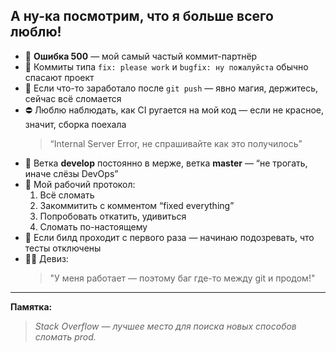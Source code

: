 ## А ну-ка посмотрим, что я больше всего люблю!

- 🛑 **Ошибка 500** — мой самый частый коммит-партнёр  
- 📝 Коммиты типа `fix: please work` и `bugfix: ну пожалуйста` обычно спасают проект  
- 🔄 Если что-то заработало после `git push` — явно магия, держитесь, сейчас всё сломается  
- ⛔ Люблю наблюдать, как CI ругается на мой код — если не красное, значит, сборка поехала  
  > “Internal Server Error, не спрашивайте как это получилось”  
- 🚀 Ветка **develop** постоянно в мерже, ветка **master** — “не трогать, иначе слёзы DevOps”
- 🐒 Мой рабочий протокол:
  1. Всё сломать
  2. Закоммитить с комментом “fixed everything”
  3. Попробовать откатить, удивиться
  4. Сломать по-настоящему
- 🤷 Если билд проходит с первого раза — начинаю подозревать, что тесты отключены  
- 🧑‍💻 Девиз:  
  > "У меня работает — поэтому баг где-то между git и продом!"

---

**Памятка:**
> _Stack Overflow — лучшее место для поиска новых способов сломать prod._
